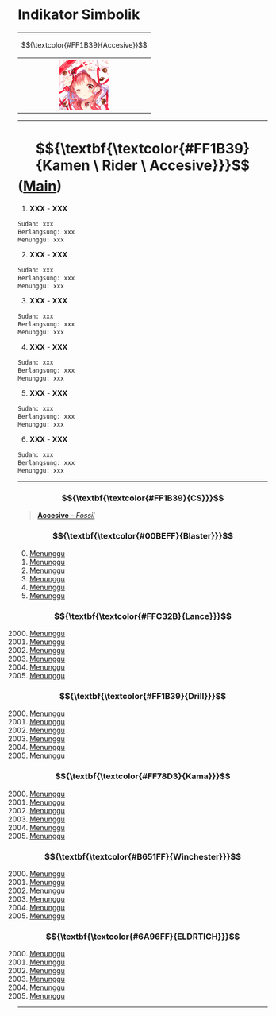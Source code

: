 # Indikator Simbolik
<div align="center"><table style="margin-left: auto; margin-right: auto;"><tr><td><p align="center">
    $${\textcolor{#FF1B39}{Accesive}}$$
</p></td></tr><tr><th>
    <img src="https://github.com/Minecube1510/s4mpl3_m3m0ry/blob/main/B1-Main_Images_Storage/B1.001-BTC_Symbols/c03_AVD.png", width="100">
</th></tr></table></div>

---

# $${\textbf{\textcolor{#FF1B39}{Kamen \ Rider \ Accesive}}}$$ ([Main](https://github.com/Minecube1510/s4mpl3_m3m0ry/tree/main/A1-Main_Samples_Abouts/a3_B003-KR_Accesive))

1. **XXX** - **XXX**
```
Sudah: xxx
Berlangsung: xxx
Menunggu: xxx
```
2. **XXX** - **XXX**
```
Sudah: xxx
Berlangsung: xxx
Menunggu: xxx
```
3. **XXX** - **XXX**
```
Sudah: xxx
Berlangsung: xxx
Menunggu: xxx
```
4. **XXX** - **XXX**
```
Sudah: xxx
Berlangsung: xxx
Menunggu: xxx
```
5. **XXX** - **XXX**
```
Sudah: xxx
Berlangsung: xxx
Menunggu: xxx
```
6. **XXX** - **XXX**
```
Sudah: xxx
Berlangsung: xxx
Menunggu: xxx
```

---

### $${\textbf{\textcolor{#FF1B39}{CS}}}$$
> [**Accesive** - *Fossil*](CS)

### $${\textbf{\textcolor{#00BEFF}{Blaster}}}$$
000. [Menunggu](CS)
000. [Menunggu](CS)
000. [Menunggu](CS)
000. [Menunggu](CS)
000. [Menunggu](CS)
000. [Menunggu](CS)

### $${\textbf{\textcolor{#FFC32B}{Lance}}}$$
2000. [Menunggu](CS)
2000. [Menunggu](CS)
2000. [Menunggu](CS)
2000. [Menunggu](CS)
2000. [Menunggu](CS)
2000. [Menunggu](CS)

### $${\textbf{\textcolor{#FF1B39}{Drill}}}$$
2000. [Menunggu](CS)
2000. [Menunggu](CS)
2000. [Menunggu](CS)
2000. [Menunggu](CS)
2000. [Menunggu](CS)
2000. [Menunggu](CS)

### $${\textbf{\textcolor{#FF78D3}{Kama}}}$$
2000. [Menunggu](CS)
2000. [Menunggu](CS)
2000. [Menunggu](CS)
2000. [Menunggu](CS)
2000. [Menunggu](CS)
2000. [Menunggu](CS)

### $${\textbf{\textcolor{#B651FF}{Winchester}}}$$
2000. [Menunggu](CS)
2000. [Menunggu](CS)
2000. [Menunggu](CS)
2000. [Menunggu](CS)
2000. [Menunggu](CS)
2000. [Menunggu](CS)

### $${\textbf{\textcolor{#6A96FF}{ELDRTICH}}}$$
2000. [Menunggu](CS)
2000. [Menunggu](CS)
2000. [Menunggu](CS)
2000. [Menunggu](CS)
2000. [Menunggu](CS)
2000. [Menunggu](CS)
---
